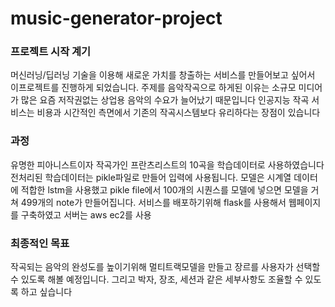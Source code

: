 # music-generator-project
### 프로젝트 시작 계기
머신러닝/딥러닝 기술을 이용해 새로운 가치를 창출하는 서비스를 만들어보고 싶어서 이프로젝트를 진행하게 되었습니다. 주제를 음악작곡으로 하게된 이유는 소규모 미디어가 많은 요즘 저작권없는 상업용 음악의 수요가 늘어났기 때문입니다 인공지능 작곡 서비스는 비용과 시간적인 측면에서 기존의 작곡시스템보다 유리하다는 장점이 있습니다

### 과정
유명한 피아니스트이자 작곡가인 프란츠리스트의 10곡을 학습데이터로 사용하였습니다 전처리된 학습데이터는 pikle파일로 만들어 입력에 사용됩니다. 모델은 시계열 데이터에 적합한 lstm을 사용했고 pikle file에서 100개의 시퀀스를 모델에 넣으면 모델을 거쳐 499개의 note가 만들어집니다.
서비스를 배포하기위해 flask를 사용해서 웹페이지를 구축하였고 서버는 aws ec2를 사용

### 최종적인 목표
작곡되는 음악의 완성도를 높이기위해 멀티트랙모델을 만들고 장르를 사용자가 선택할수 있도록 해볼 예정입니다.
그리고 박자, 장조, 세션과 같은 세부사항도 조율할 수 있도록 하고 싶습니다

